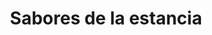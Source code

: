 ---
title: "Sabores de la estancia"
url: /ciudad-autonoma-de-buenos-aires/sabores-de-la-estancia/
shop: carnicero
---